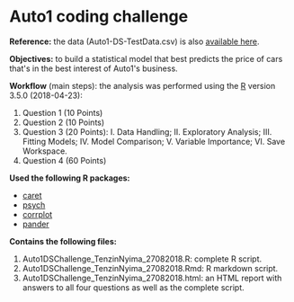 # Auto1 coding challenge

**Reference:** the data (Auto1-DS-TestData.csv) is also [available here](https://archive.ics.uci.edu/ml/datasets/Automobile).

**Objectives:** to build a statistical model that best predicts the price of cars that's in the best interest of Auto1's business.

**Workflow** (main steps): the analysis was performed using the [R](https://cran.r-project.org/) version 3.5.0 (2018-04-23):
1. Question 1 (10 Points)
2. Question 2 (10 Points)
3. Question 3 (20 Points): I. Data Handling; II. Exploratory Analysis; III. Fitting Models; IV. Model Comparison; V. Variable Importance;
VI. Save Workspace.
4. Question 4 (60 Points)

**Used the following R packages:**
* [caret](https://cran.r-project.org/web/packages/caret/index.html)
* [psych](https://cran.r-project.org/web/packages/psych/index.html)
* [corrplot](https://cran.r-project.org/web/packages/corrplot/index.html)
* [pander](https://cran.r-project.org/web/packages/pander/index.html)

**Contains the following files:**
1. Auto1DSChallenge_TenzinNyima_27082018.R: complete R script.
2. Auto1DSChallenge_TenzinNyima_27082018.Rmd: R markdown script.
3. Auto1DSChallenge_TenzinNyima_27082018.html: an HTML report with answers to all four questions as well as the complete script. 
